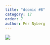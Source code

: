 ```yaml
---
title: "dcomic #8"
category: 17
order: 7
author: Per Nyberg
---
```


<img src="https://dbuggen.s3.amazonaws.com/comic-8.png" class="no-crop">
